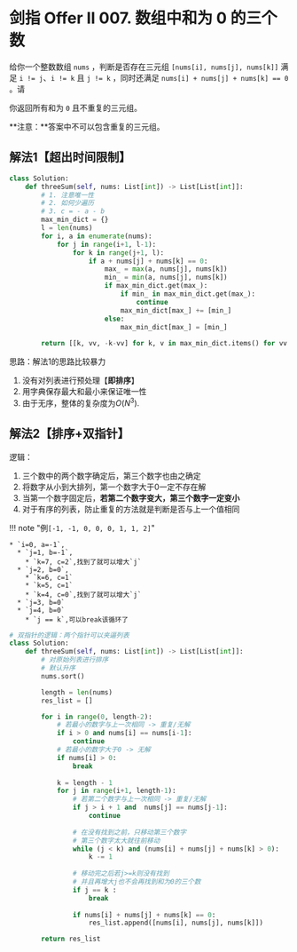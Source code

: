 # 剑指 Offer II 007. 数组中和为 0 的三个数

给你一个整数数组 `nums` ，判断是否存在三元组 `[nums[i], nums[j], nums[k]]` 满足 `i != j`、`i != k` 且 `j != k` ，同时还满足 `nums[i] + nums[j] + nums[k] == 0` 。请

你返回所有和为 `0` 且不重复的三元组。

**注意：**答案中不可以包含重复的三元组。

## 解法1【超出时间限制】

```python
class Solution:
    def threeSum(self, nums: List[int]) -> List[List[int]]:
        # 1. 注意唯一性
        # 2. 如何少遍历
        # 3. c = - a - b
        max_min_dict = {}
        l = len(nums)
        for i, a in enumerate(nums):
            for j in range(i+1, l-1):
                for k in range(j+1, l):
                    if a + nums[j] + nums[k] == 0:
                        max_ = max(a, nums[j], nums[k])
                        min_ = min(a, nums[j], nums[k])
                        if max_min_dict.get(max_):
                            if min_ in max_min_dict.get(max_):
                                continue
                            max_min_dict[max_] += [min_]
                        else:
                            max_min_dict[max_] = [min_]
        
        return [[k, vv, -k-vv] for k, v in max_min_dict.items() for vv in v]
```

思路：解法1的思路比较暴力

1. 没有对列表进行预处理【**即排序**】
2. 用字典保存最大和最小来保证唯一性
3. 由于无序，整体的复杂度为$O(N^3)$.



## 解法2【排序+双指针】

逻辑：

1. 三个数中的两个数字确定后，第三个数字也由之确定
2. 将数字从小到大排列，第一个数字大于0一定不存在解
3. 当第一个数字固定后，**若第二个数字变大，第三个数字一定变小**
4. 对于有序的列表，防止重复的方法就是判断是否与上一个值相同

!!! note "例`[-1, -1, 0, 0, 0, 1, 1, 2]`"

    * `i=0, a=-1`,
      * `j=1, b=-1`,
        * `k=7, c=2`,找到了就可以增大`j`
      * `j=2, b=0`,
        * `k=6, c=1`
        * `k=5, c=1`
        * `k=4, c=0`,找到了就可以增大`j`
      * `j=3, b=0`
      * `j=4, b=0`
        * `j == k`,可以break该循环了 

```python
# 双指针的逻辑：两个指针可以夹逼列表
class Solution:
    def threeSum(self, nums: List[int]) -> List[List[int]]:
        # 对原始列表进行排序
        # 默认升序
        nums.sort()

        length = len(nums)
        res_list = []

        for i in range(0, length-2):
            # 若最小的数字与上一次相同 -> 重复/无解
            if i > 0 and nums[i] == nums[i-1]:
                continue
            # 若最小的数字大于0 -> 无解
            if nums[i] > 0:
                break
            
            k = length - 1
            for j in range(i+1, length-1):
                # 若第二个数字与上一次相同 -> 重复/无解
                if j > i + 1 and  nums[j] == nums[j-1]:
                    continue
                
                # 在没有找到之前，只移动第三个数字
                # 第三个数字太大就往前移动
                while (j < k) and (nums[i] + nums[j] + nums[k] > 0):
                    k -= 1
                
                # 移动完之后若j>=k则没有找到
                # 并且再增大j也不会再找到和为0的三个数
                if j == k :
                    break
                
                if nums[i] + nums[j] + nums[k] == 0:
                    res_list.append([nums[i], nums[j], nums[k]])

        return res_list
```

